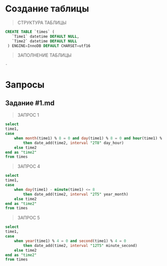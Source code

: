 # Создание таблицы

>СТРУКТУРА ТАБЛИЦЫ
```sql
CREATE TABLE `times` (
   `Time1` datetime DEFAULT NULL,
   `Time2` datetime DEFAULT NULL
 ) ENGINE=InnoDB DEFAULT CHARSET=utf16
```

>ЗАПОЛНЕНИЕ ТАБЛИЦЫ
```sql
-
```

# Запросы

## Задание #1.md

>ЗАПРОС 1
```sql
select
time1,
case
	when month(time1) % 8 = 0 and day(time1) % 8 = 0 and hour(time1) % 8 = 0 and minute(time1) % 8 = 0 and second(time1) % 8 = 0
		then date_add(time2, interval "2T8" day_hour)
	else time2
end as "time2"
from times
```

>ЗАПРОС 4
```sql
select
time1,
case
	when day(time1) - minute(time1) <= 8
		then date_add(time2, interval "2T5" year_month)
	else time2
end as "time2"
from times
```

>ЗАПРОС 5
```sql
select
time1,
case
	when year(time1) % 4 = 0 and second(time1) % 4 = 0
		then date_add(time2, interval "12T5" minute_second)
	else time2
end as "time2"
from times
```


